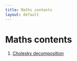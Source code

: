 ```yaml
---
title: Maths contents
layout: default
---
```


# Maths contents
1. [Cholesky decomposition](cholesky.html)
